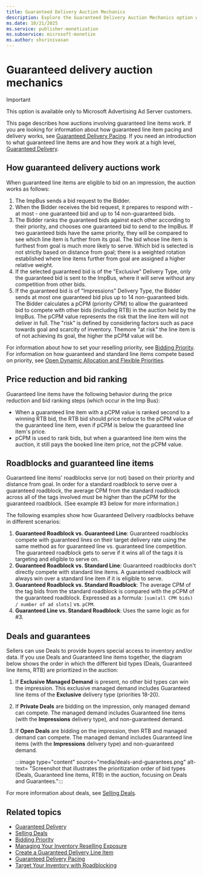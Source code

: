 ```yaml
---
title: Guaranteed Delivery Auction Mechanics
description: Explore the Guaranteed Delivery Auction Mechanics option which available only to Microsoft Advertising Ad Server customers.
ms.date: 10/21/2025
ms.service: publisher-monetization
ms.subservice: microsoft-monetize
ms.author: shsrinivasan
---
```


# Guaranteed delivery auction mechanics

> [!IMPORTANT]
> This option is available only to Microsoft Advertising Ad Server customers.

This page describes how auctions involving guaranteed line items work. If you are looking for information about how guaranteed line item pacing and delivery works, see [Guaranteed Delivery Pacing](guaranteed-delivery-pacing.md). If you need an introduction to what guaranteed line items are and how they work at a high level, [Guaranteed Delivery](guaranteed-delivery.md).

## How guaranteed delivery auctions work

When guaranteed line items are eligible to bid on an impression, the auction works as follows:

1. The ImpBus sends a bid request to the Bidder.
1. When the Bidder receives the bid request, it prepares to respond with - at most - one guaranteed bid and up to 14 non-guaranteed bids.
1. The Bidder ranks the guaranteed bids against each other according to their priority, and chooses one guaranteed bid to send to the ImpBus. If two guaranteed bids have the same priority, they will be compared to see which line item is further from its goal. The bid whose line item is furthest from goal is much more likely to serve. Which bid is selected is not strictly based on distance from goal; there is a weighted rotation established where line items further from goal are assigned a higher relative weight.
1. If the selected guaranteed bid is of the "Exclusive" Delivery Type, only the guaranteed bid is sent to the ImpBus, where it will serve without any competition from other bids.
1. If the guaranteed bid is of "Impressions" Delivery Type, the Bidder sends at most one guaranteed bid plus up to 14 non-guaranteed bids. The Bidder calculates a pCPM (priority CPM) to allow the guaranteed bid to compete with other bids (including RTB) in the auction held by the ImpBus. The pCPM value represents the risk that the line item will not deliver in full. The "risk" is defined by considering factors such as pace towards goal and scarcity of inventory. Themore "at risk" the line item is of not achieving its goal, the higher the pCPM value will be.

For information about how to set your reselling priority, see [Bidding Priority](bidding-priority.md). For information on how guaranteed and standard line items compete based on
priority, see [Open Dynamic Allocation and Flexible Priorities](open-dynamic-allocation-and-flexible-priorities.md).

## Price reduction and bid ranking

Guaranteed line items have the following behavior during the price reduction and bid ranking steps (which occur in the Imp Bus):

- When a guaranteed line item with a pCPM value is ranked second to a winning RTB bid, the RTB bid should price reduce to the pCPM value of the guaranteed line item, even if pCPM is below the guaranteed line item's price.
- pCPM is used to rank bids, but when a guaranteed line item wins the auction, it still pays the booked line item price, not the pCPM value.

## Roadblocks and guaranteed line items

Guaranteed line items' roadblocks serve (or not) based on their priority and distance from goal. In order for a standard roadblock to serve over a guaranteed roadblock, the average CPM from the standard roadblock across all of the tags involved must be higher than the pCPM for the guaranteed roadblock. (See example \#3 below for more information.)

The following examples show how Guaranteed Delivery roadblocks behave in different scenarios:

1. **Guaranteed Roadblock vs. Guaranteed Line**: Guaranteed roadblocks compete with guaranteed lines on their target delivery rate using the same method as for guaranteed line vs. guaranteed line competition. The guaranteed roadblock gets to serve if it wins all of the tags it is targeting and eligible to serve on.
1. **Guaranteed Roadblock vs. Standard Line**: Guaranteed roadblocks don't directly compete with standard line items. A guaranteed roadblock will always win over a standard line item if it is eligible to serve.
1. **Guaranteed Roadblock vs. Standard Roadblock**: The average CPM of the tag bids from the standard roadblock is compared with the pCPM of the guaranteed roadblock. Expressed as a formula:
    `[sum(all CPM bids) / number of ad slots]` vs. `pCPM`.
1. **Guaranteed Line vs. Standard Roadblock**: Uses the same logic as for \#3.

## Deals and guarantees

Sellers can use Deals to provide buyers special access to inventory and/or data. If you use Deals and Guaranteed line items together, the diagram below shows the order in which the different bid types (Deals, Guaranteed line items, RTB) are prioritized in the auction:

1. If **Exclusive Managed Demand** is present, no other bid types can win the impression. This exclusive managed demand includes Guaranteed line items of the **Exclusive** delivery type (priorities 18-20).

1. If **Private Deals** are bidding on the impression, only managed demand can compete. The managed demand includes Guaranteed line items (with the **Impressions** delivery type), and non-guaranteed demand.

1. If **Open Deals** are bidding on the impression, then RTB and managed demand can compete. The managed demand includes Guaranteed line items (with the **Impressions** delivery type) and non-guaranteed demand.

   :::image type="content" source="media/deals-and-guarantees.png" alt-text= "Screenshot that illustrates the prioritization order of bid types (Deals, Guaranteed line items, RTB) in the auction, focusing on Deals and Guarantees.":::

For more information about deals, see [Selling Deals](selling-deals.md).

## Related topics

- [Guaranteed Delivery](guaranteed-delivery.md)
- [Selling Deals](selling-deals.md)
- [Bidding Priority](bidding-priority.md)
- [Managing Your Inventory Reselling Exposure](managing-your-inventory-reselling-exposure.md)
- [Create a Guaranteed Delivery Line Item](create-a-guaranteed-delivery-line-item.md)
- [Guaranteed Delivery Pacing](guaranteed-delivery-pacing.md)
- [Target Your Inventory with Roadblocking](target-your-inventory-with-roadblocking.md)
